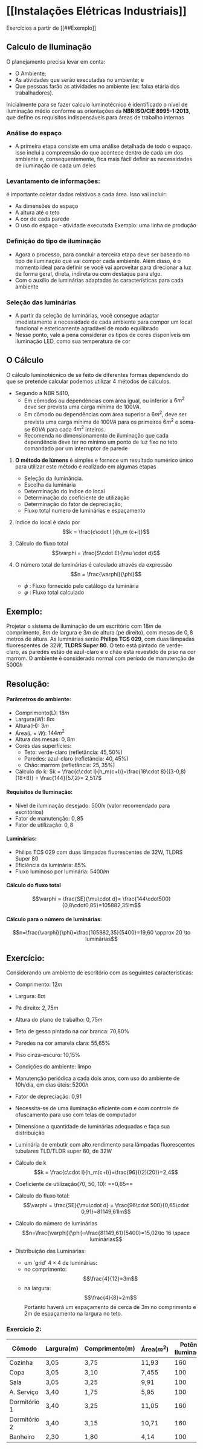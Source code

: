 # [[Instalações Elétricas Industriais]]

Exercícios a partir de [[##Exemplo]]
## Calculo de Iluminação
O planejamento precisa levar em conta:
 - O Ambiente;
 - As atividades que serão executadas no ambiente; e
 - Que pessoas farão as atividades no ambiente (ex: faixa etária dos trabalhadores).

Inicialmente para se fazer calculo luminotécnico é identificado o nível de iluminação médio conforme as orientações da **NBR ISO/CIE 8995-1:2013**, que define os requisitos indispensáveis para áreas de trabalho internas

### Análise do espaço
- A primeira etapa consiste em uma análise detalhada de todo o espaço. Isso inclui a compreensão do que acontece dentro de cada um dos ambiente e, consequentemente, fica mais fácil definir as necessidades de iluminação de cada um deles
### Levantamento de informações:
é importante coletar dados relativos a cada área. Isso vai incluir:
- As dimensões do espaço
- A altura até o teto
- A cor de cada parede
- O uso do espaço - atividade executada
Exemplo: uma linha de produção

### Definição do tipo de iluminação
- Agora o processo, para concluir a terceira etapa deve ser baseado no tipo de iluminação que vai compor cada ambiente. Além disso, é o momento ideal para definir se você vai aproveitar para direcionar a luz de forma geral, direta, indireta ou com destaque para algo.
- Com o auxílio de luminárias adaptadas às características para cada ambiente
### Seleção das luminárias
- A partir da seleção de luminárias, você consegue adaptar imediatamente a necessidade de cada ambiente para compor um local funcional e esteticamente agradável de modo equilibrado
- Nesse ponto, vale a pena considerar os tipos de cores disponíveis em iluminação LED, como sua temperatura de cor

## O Cálculo
 O cálculo luminotécnico de se feito de diferentes formas dependendo do que se pretende calcular podemos utilizar 4 métodos de cálculos. 
 - Segundo a NBR 5410, 
	 - Em cômodos ou dependências com área igual, ou inferior a $6m^2$ deve ser prevista uma carga mínima de $100 VA$.
	 - Em cômodo ou dependências com área superior a $6m^2$, deve ser prevista uma carga mínima de $100 VA$ para os primeiros $6m^2$ e soma-se $60VA$ para cada $4m^2$ inteiros.
	 - Recomenda no dimensionamento de iluminação que cada dependência deve ter no mínimo um ponto de luz fixo no teto comandado por um interruptor de parede
 1. **O método de lúmens** é simples e fornece um resultado numérico único para utilizar este método é realizado em algumas etapas
	 - Seleção da iluminância.
	 - Escolha da luminária
	 - Determinação do índice do local
	 - Determinação do coeficiente de utilização
	 - Determinação do fator de depreciação;
	 - Fluxo total numero de luminárias e espaçamento 

2. índice do local é dado por $$k = \frac{c\cdot l }{h_m (c+l)}$$
3. Cálculo do fluxo total $$\varphi = \frac{S\cdot E}{\mu \cdot d}$$
4. O número total de luminárias é calculado através da expressão $$n = \frac{\varphi}{\phi}$$
	- $\phi$ : Fluxo fornecido pelo catálogo da luminária
	- $\varphi$ : Fluxo total calculado

## Exemplo:
Projetar o sistema de iluminação de um escritório com $18m$ de comprimento, $8m$ de largura e $3m$ de altura (pé direito), com mesas de $0,8$ metros de altura. As luminárias serão **Philips TCS 029**, com duas lâmpadas fluorescentes de $32W$, **TLDRS Super 80**. O teto está pintado de verde-claro, as paredes estão de azul-claro e o chão está revestido de piso na cor marrom. O ambiente é considerado normal com período de manutenção de $5000h$
## Resolução: 
#### Parâmetros do ambiente:
- Comprimento(L): $18m$
- Largura(W): $8m$
- Altura(H): $3m$
- Área($L\times W$): $144m^2$
- Altura das mesas: $0,8m$
- Cores das superfícies:
	- Teto: verde-claro (refletância: $45,50\%$)
	- Paredes: azul-claro (refletância: $40,45\%$)
	- Chão: marrom (refletância: $25,35\%$)
 - Cálculo do k: $k = \frac{c\cdot l}{h_m(c+l)}=\frac{18\cdot 8}{(3-0,8)(18+8)} = \frac{144}{57,2}= 2,517$
#### Requisitos de Iluminação:
- Nível de iluminação desejado: $500 lx$ (valor recomendado para escritórios)
- Fator de manutenção: $0,85$
- Fator de utilização: $0,8$
#### Luminárias:
- Philips TCS 029 com duas lâmpadas fluorescentes de 32W, TLDRS Super 80
- Eficiência da luminária: 85%
- Fluxo luminoso por luminária: $5400lm$
#### Cálculo do fluxo total
$$\varphi = \frac{SE}{\mu\cdot d}= \frac{144\cdot500}{0,8\cdot0,85}=105882,35lm$$
#### Cálculo para o número de luminárias:
$$n=\frac{\varphi}{\phi}=\frac{105882,35}{5400}=19,60 \approx 20 \to luminárias$$


## Exercício:
Considerando um ambiente de escritório com as seguintes características:
- Comprimento: $12m$
- Largura: $8m$
- Pé direito: $2,75m$
- Altura do plano de trabalho: $0,75m$
- Teto de gesso pintado na cor branca: 70,80%
- Paredes na cor amarela clara: 55,65%
- Piso cinza-escuro: 10,15%
- Condições do ambiente: limpo
- Manutenção periódica a cada dois anos, com uso do ambiente de 10h/dia, em dias úteis: $5200h$
- Fator de depreciação: 0,91
- Necessita-se de uma iluminação eficiente com e com controle de ofuscamento para uso com telas de computador
- Dimensione a quantidade de luminárias adequadas e faça sua distribuição
- Luminária de embutir com alto rendimento para lâmpadas fluorescentes tubulares TLD/TLDR super 80, de 32W

-   Cálculo de k
$$k = \frac{c\cdot l}{h_m(c+l)}=\frac{96}{(2)(20)}=2,4$$
- Coeficiente de utilização(70, 50, 10): ==0,65==
- Cálculo do fluxo total: $$\varphi = \frac{SE}{\mu\cdot d} = \frac{96\cdot 500}{0,65\cdot 0,91}=81149,61lm$$
- Cálculo do número de luminárias $$n=\frac{\varphi}{\phi}=\frac{81149,61}{5400}=15,02\to 16 \space luminárias$$
- Distribuição das Luminárias:
	- um 'grid' $4\times 4$ de luminárias:
	- no comprimento: $$\frac{4}{12}=3m$$
	- na largura: $$\frac{4}{8}=2m$$
	Portanto haverá um espaçamento de cerca de 3m no comprimento e 2m de espaçamento na largura no teto.
### Exercicio 2:
| Cômodo       | Largura(m) | Comprimento(m) | Área($m^2$) | Potência de Iluminação(VA) |
| ------------ | ---------- | -------------- | ----------- | -------------------------- |
| Cozinha      | 3,05       | 3,75           | 11,93       | 160                        |
| Copa         | 3,05       | 3,10           | 7,455       | 100                        |
| Sala         | 3,05       | 3,25           | 9,91        | 100                        |
| A. Serviço   | 3,40       | 1,75           | 5,95        | 100                        |
| Dormitório 1 | 3,40       | 3,25           | 11,05       | 160                        |
| Dormitório 2 | 3,40       | 3,15           | 10,71       | 160                        |
| Banheiro     | 2,30       | 1,80           | 4,14        | 100                        |